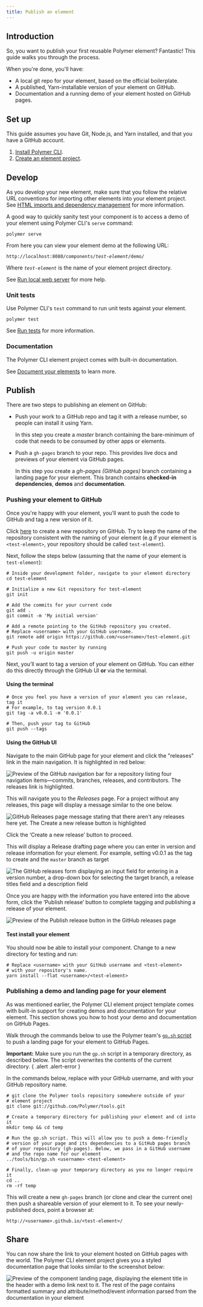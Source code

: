 ```yaml
---
title: Publish an element
---
```


<!-- toc -->

## Introduction

So, you want to publish your first reusable Polymer element?
Fantastic! This guide walks you through the process.

When you're done, you'll have:

-   A local git repo for your element, based on the official boilerplate.
-   A published, Yarn-installable version of your element on GitHub.
-   Documentation and a running demo of your element hosted on GitHub pages.

## Set up

This guide assumes you have Git, Node.js, and Yarn installed, and that you
have a GitHub account. 

1.  [Install Polymer CLI](polymer-cli#install). 
1.  [Create an element project](polymer-cli#element). 

## Develop

As you develop your new element, make sure that you follow the relative URL 
conventions for importing other elements into your element project. See [HTML 
imports and dependency management](polymer-cli#element-imports) for more 
information.

A good way to quickly sanity test your component is to access a demo of your
element using Polymer CLI's `serve` command:

    polymer serve 

From here you can view your element demo at the following URL:

<pre><code>http://localhost:8080/components/<var>test-element</var>/demo/</code></pre>

Where <code><var>test-element</var></code> is the name of your element project
directory. 

See [Run local web server](polymer-cli#serve) for more help. 

### Unit tests

Use Polymer CLI's `test` command to run unit tests against your element. 

    polymer test

See [Run tests](polymer-cli#tests) for more information. 

### Documentation

The Polymer CLI element project comes with built-in documentation.

See [Document your elements](documentation) to learn more. 

## Publish

There are two steps to publishing an element on GitHub:

-   Push your work to a GitHub repo and tag it with
    a release number, so people can install it using Yarn.

    In this step you create a *master* branch containing the bare-minimum
    of code that needs to be consumed by other apps or elements.

-   Push a `gh-pages` branch to your repo. This provides live docs and previews of your element via GitHub pages.

    In this step you create a *gh-pages (GitHub pages)* branch containing a landing page for your element.
    This branch contains **checked-in dependencies**, **demos** and **documentation**.

### Pushing your element to GitHub

Once you're happy with your element, you’ll want to push the code to GitHub and tag a new version of it.

Click [here](https://github.com/new) to create a new repository on GitHub. Try to keep the name of the repository consistent with the naming of your element (e.g if your element is `<test-element>`, your repository should be called `test-element`).

Next, follow the steps below (assuming that the name of your element is 
`test-element`):

    # Inside your development folder, navigate to your element directory
    cd test-element

    # Initialize a new Git repository for test-element
    git init

    # Add the commits for your current code
    git add .
    git commit -m 'My initial version'

    # Add a remote pointing to the GitHub repository you created.
    # Replace <username> with your GitHub username.
    git remote add origin https://github.com/<username>/test-element.git

    # Push your code to master by running
    git push -u origin master


Next, you’ll want to tag a version of your element on GitHub. You can either do this directly through the GitHub UI **or** via the terminal.

#### Using the terminal

    # Once you feel you have a version of your element you can release, tag it
    # For example, to tag version 0.0.1
    git tag -a v0.0.1 -m '0.0.1'

    # Then, push your tag to GitHub
    git push --tags


#### Using the GitHub UI

Navigate to the main GitHub page for your element and click the "releases" link in the main navigation. It is highlighted in red below:

![Preview of the GitHub navigation bar for a repository listing four navigation items—commits, branches, releases, and contributors. The releases link is highlighted.](/images/3.0/reusable-elements/publishing/image_2.png)

This will navigate you to the *Releases* page. For a project without any releases, this page will display a message similar to the one below.

![GitHub Releases page message stating that there aren't any releases here yet. The Create a new release button is highlighted](/images/3.0/reusable-elements/publishing/image_3.png)

Click the ‘Create a new release’ button to proceed.

This will display a Release drafting page where you can enter in version and release information for your element.
For example, setting v0.0.1 as the tag to create and the `master` branch as target

![The GitHub releases form displaying an input field for entering in a version number, a drop-down box for selecting the target branch, a release titles field and a description field](/images/3.0/reusable-elements/publishing/image_4.png)

Once you are happy with the information you have entered into the above form, click the ‘Publish release’ button to complete tagging and publishing a release of your element.

![Preview of the Publish release button in the GitHub releases page](/images/3.0/reusable-elements/publishing/image_5.png)

#### Test install your element

You should now be able to install your component. Change to a new directory for testing and run:

    # Replace <username> with your GitHub username and <test-element>
    # with your repository's name. 
    yarn install --flat <username>/<test-element>

### Publishing a demo and landing page for your element

As was mentioned earlier, the Polymer CLI element project template comes with
built-in support for creating demos and documentation for your element. This
section shows you how to host your demo and documentation on GitHub Pages.

Walk through the commands below to use the Polymer team's [`gp.sh` 
script](https://github.com/Polymer/tools/blob/master/bin/gp.sh) to push a 
landing page for your element to GitHub Pages. 

**Important:** Make sure you run the `gp.sh` script in a temporary directory,
as described below. The script overwrites the contents of the current directory.
{ .alert .alert-error }

In the commands below, replace <code><var><username></var></code> with your
GitHub username, and <code><var><test-element></var></code> with your GitHub
repository name. 

    # git clone the Polymer tools repository somewhere outside of your 
    # element project
    git clone git://github.com/Polymer/tools.git

    # Create a temporary directory for publishing your element and cd into it
    mkdir temp && cd temp

    # Run the gp.sh script. This will allow you to push a demo-friendly
    # version of your page and its dependencies to a GitHub pages branch
    # of your repository (gh-pages). Below, we pass in a GitHub username
    # and the repo name for our element
    ../tools/bin/gp.sh <username> <test-element>

    # Finally, clean-up your temporary directory as you no longer require it
    cd ..
    rm -rf temp

This will create a new `gh-pages` branch (or clone and clear the current one) then
push a shareable version of your element to it. To see your newly-published docs,
point a browser at:

    http://<username>.github.io/<test-element>/

## Share

You can now share the link to your element hosted on GitHub pages with the
world. The Polymer CLI element project gives you a styled documentation page
that looks similar to the screenshot below: 

![Preview of the component landing page, displaying the element title in the header with a demo link next to it. The rest of the page contains formatted summary and attribute/method/event information parsed from the documentation in your element](/images/3.0/reusable-elements/documentation-page.png)
